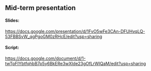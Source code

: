 ## Mid-term presentation

#### Slides:
https://docs.google.com/presentation/d/1FvO5wFe3CAn-DFUHvqLQ-53FBBSvW_qgPgoGM0zRHcE/edit?usp=sharing

#### Script:
https://docs.google.com/document/d/1-twTpFIYbtfqhbB7p5y6BkERe3wXIde23gOfLrWIQaM/edit?usp=sharing
